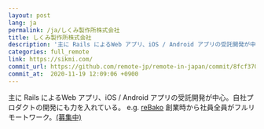 ```yaml
---
layout: post
lang: ja
permalink: /ja/しくみ製作所株式会社
title: しくみ製作所株式会社
description: '主に Rails によるWeb アプリ、iOS / Android アプリの受託開発が中心。自社プロダクトの開発にも力を入れている。 e.g. reBako 創業時から社員全員がフルリモートワーク。(募集中)'
categories: full_remote
link: https://sikmi.com/
commit_url: https://github.com/remote-jp/remote-in-japan/commit/8fcf3702f5c5865e7410ae45ceea1a5494884d1e
commit_at:  2020-11-19 12:09:06 +0900
---
```


<p>主に Rails によるWeb アプリ、iOS / Android アプリの受託開発が中心。自社プロダクトの開発にも力を入れている。 e.g. <a href="https://landing.rebako.io/">reBako</a> 創業時から社員全員がフルリモートワーク。<a href="https://blog.sikmi.com/blog/%E7%8F%BE%E5%9C%A8%E5%8B%9F%E9%9B%86%E4%B8%AD%E3%81%AE%E3%83%9D%E3%82%B8%E3%82%B7%E3%83%A7%E3%83%B3">(募集中)</a></p>
